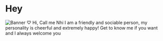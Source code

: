 # Hey
![Banner ♡](https://github.com/user-attachments/assets/a5e8fd05-0033-46ff-bc8b-a9c65cc1ecc7)
Hi, Call me Nhi
I am a friendly and sociable person, my personality is cheerful and extremely happy!
Get to know me if you want and I always welcome you
